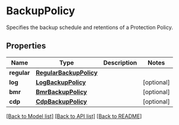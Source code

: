 # BackupPolicy

Specifies the backup schedule and retentions of a Protection Policy.

## Properties
Name | Type | Description | Notes
------------ | ------------- | ------------- | -------------
**regular** | [**RegularBackupPolicy**](RegularBackupPolicy.md) |  | 
**log** | [**LogBackupPolicy**](LogBackupPolicy.md) |  | [optional] 
**bmr** | [**BmrBackupPolicy**](BmrBackupPolicy.md) |  | [optional] 
**cdp** | [**CdpBackupPolicy**](CdpBackupPolicy.md) |  | [optional] 

[[Back to Model list]](../README.md#documentation-for-models) [[Back to API list]](../README.md#documentation-for-api-endpoints) [[Back to README]](../README.md)


